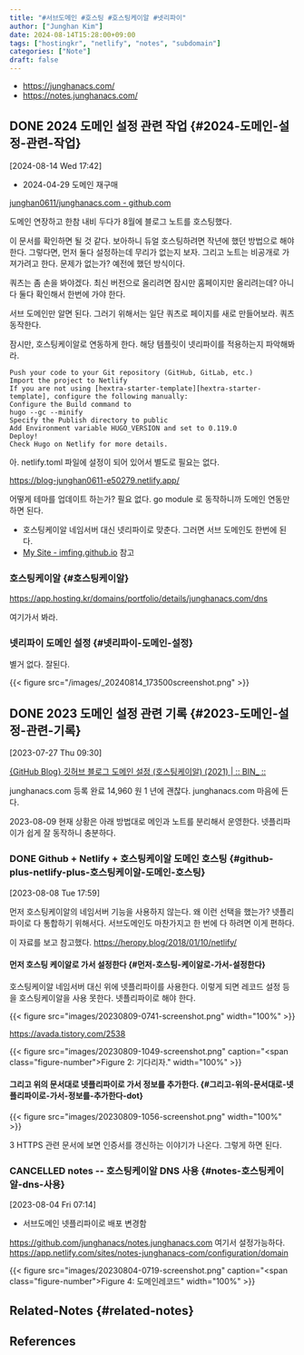 ```yaml
---
title: "#서브도메인 #호스팅 #호스팅케이알 #넷리파이"
author: ["Junghan Kim"]
date: 2024-08-14T15:28:00+09:00
tags: ["hostingkr", "netlify", "notes", "subdomain"]
categories: ["Note"]
draft: false
---
```


-   <https://junghanacs.com/>
-   <https://notes.junghanacs.com/>


## <span class="org-todo done DONE">DONE</span> 2024 도메인 설정 관련 작업 {#2024-도메인-설정-관련-작업}

<span class="timestamp-wrapper"><span class="timestamp">[2024-08-14 Wed 17:42]</span></span>

-   2024-04-29 도메인 재구매

[junghan0611/junghanacs.com - github.com](https://github.com/junghan0611/junghanacs.com)

도메인 연장하고 한참 내비 두다가 8월에 블로그 노트를 호스팅했다.

이 문서를 확인하면 될 것 같다. 보아하니 듀얼 호스팅하려면 작년에 했던 방법으로 해야 한다. 그렇다면, 먼저 둘다 설정하는데 무리가 없는지 보자. 그리고 노트는 비공개로 가져가려고 한다. 문제가 없는가? 예전에 했던 방식이다.

쿼츠는 좀 손을 봐야겠다. 최신 버전으로 올리려면 잠시만 홈페이지만 올리려는데? 아니다 둘다 확인해서 한번에 가야 한다.

서브 도메인만 알면 된다. 그러기 위해서는 일단 쿼츠로 페이지를 새로 만들어보라. 쿼츠 동작한다.

잠시만, 호스팅케이알로 연동하게 한다. 해당 템플릿이 넷리파이를 적용하는지 파악해봐라.

```text
Push your code to your Git repository (GitHub, GitLab, etc.)
Import the project to Netlify
If you are not using [hextra-starter-template][hextra-starter-template], configure the following manually:
Configure the Build command to
hugo --gc --minify
Specify the Publish directory to public
Add Environment variable HUGO_VERSION and set to 0.119.0
Deploy!
Check Hugo on Netlify for more details.
```

아. netlify.toml 파일에 설정이 되어 있어서 별도로 필요는 없다.

<https://blog-junghan0611-e50279.netlify.app/>

어떻게 테마를 업데이트 하는가? 필요 없다. go module 로 동작하니까 도메인 연동만 하면 된다.

-   호스팅케이알 네임서버 대신 넷리파이로 맞춘다. 그러면 서브 도메인도 한번에 된다.
-   [My Site - imfing.github.io](https://imfing.github.io/hextra-starter-template/) 참고


### 호스팅케이알 {#호스팅케이알}

<https://app.hosting.kr/domains/portfolio/details/junghanacs.com/dns>

여기가서 봐라.


### 넷리파이 도메인 설정 {#넷리파이-도메인-설정}

별거 없다. 잘된다.

{{< figure src="/images/_20240814_173500screenshot.png" >}}


## <span class="org-todo done DONE">DONE</span> 2023 도메인 설정 관련 기록 {#2023-도메인-설정-관련-기록}

<span class="timestamp-wrapper"><span class="timestamp">[2023-07-27 Thu 09:30]</span></span>

[{GitHub Blog} 깃허브 블로그 도메인 설정 (호스팅케이알) (2021) | :: BIN\_ ::](https://habijung.github.io/github%20blog/blog-custom-domain/)

junghanacs.com 등록 완료 14,960 원 1 년에 괜찮다. junghanacs.com 마음에 든다.

2023-08-09 현재 상황은 아래 방법대로 메인과 노트를 분리해서 운영한다. 넷플리파이가 쉽게 잘 동작하니 충분하다.


### <span class="org-todo done DONE">DONE</span> Github + Netlify + 호스팅케이알 도메인 호스팅 {#github-plus-netlify-plus-호스팅케이알-도메인-호스팅}

<span class="timestamp-wrapper"><span class="timestamp">[2023-08-08 Tue 17:59]</span></span>

먼저 호스팅케이알의 네임서버 기능을 사용하지 않는다. 왜 이런 선택을 했는가? 넷플리파이로 다 통합하기 위해서다. 서브도메인도 마찬가지고 한 번에 다 하려면 이게 편하다.

이 자료를 보고 참고했다. <https://heropy.blog/2018/01/10/netlify/>


#### 먼저 호스팅 케이알로 가서 설정한다 {#먼저-호스팅-케이알로-가서-설정한다}

호스팅케이알 네임서버 대신 위에 넷플리파이를 사용한다. 이렇게 되면 레코드 설정 등을 호스팅케이알을 사용 못한다. 넷플리파이로 해야 한다.

{{< figure src="images/20230809-0741-screenshot.png" width="100%" >}}

<https://avada.tistory.com/2538>

{{< figure src="images/20230809-1049-screenshot.png" caption="<span class=\"figure-number\">Figure 2: </span>기다리자." width="100%" >}}


#### 그리고 위의 문서대로 넷플리파이로 가서 정보를 추가한다. {#그리고-위의-문서대로-넷플리파이로-가서-정보를-추가한다-dot}

{{< figure src="images/20230809-1056-screenshot.png" width="100%" >}}

3 HTTPS 관련 문서에 보면 인증서를 갱신하는 이야기가 나온다. 그렇게 하면 된다.


### <span class="org-todo done CANCELLED">CANCELLED</span> notes -- 호스팅케이알 DNS 사용 {#notes-호스팅케이알-dns-사용}

<span class="timestamp-wrapper"><span class="timestamp">[2023-08-04 Fri 07:14]</span></span>

-   서브도메인 넷플리파이로 배포 변경함

<https://github.com/junghanacs/notes.junghanacs.com> 여기서 설정가능하다. <https://app.netlify.com/sites/notes-junghanacs-com/configuration/domain>

{{< figure src="images/20230804-0719-screenshot.png" caption="<span class=\"figure-number\">Figure 4: </span>도메인레코드" width="100%" >}}


## Related-Notes {#related-notes}

## References

<style>.csl-entry{text-indent: -1.5em; margin-left: 1.5em;}</style><div class="csl-bib-body">
</div>

